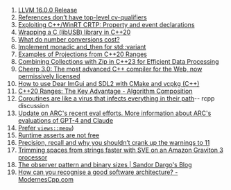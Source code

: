 1. [LLVM 16.0.0 Release](https://discourse.llvm.org/t/llvm-16-0-0-release/69326)
2. [References don’t have top-level cv-qualifiers](https://blog.knatten.org/2023/03/17/references-dont-have-top-level-cv-qualifiers/)
3. [Exploiting C++/WinRT CRTP: Property and event declarations](https://devblogs.microsoft.com/oldnewthing/20230317-00/?p=107946)
4. [Wrapping a C (libUSB) library in C++20](https://deathandthepenguinblog.wordpress.com/2023/01/08/wrapping-a-c-libusb-library-in-c20/)
5. [What do number conversions cost?](https://meetingcpp.com/blog/items/What-do-number-conversions-cost-.html)
6. [Implement monadic and_then for std::variant](https://nicobombace.com/c++/variant-and-then/)
7. [Examples of Projections from C++20 Ranges](https://www.cppstories.com/2023/projections-examples-ranges/)
8. [Combining Collections with Zip in C++23 for Efficient Data Processing](https://www.cppstories.com/2023/view-zip/)
9. [Cheerp 3.0: The most advanced C++ compiler for the Web, now permissively licensed](https://leaningtech.com/cheerp-3-0-the-most-advanced-c-compiler-for-the-web-now-permissively-licensed/)
10. [How to use Dear ImGui and SDL2 with CMake and vcpkg (C++)](https://blog.kortlepel.com/c++/tutorials/2023/03/16/sdl2-imgui-cmake-vcpkg.html)
11. [C++20 Ranges: The Key Advantage - Algorithm Composition](https://www.cppstories.com/2022/ranges-composition/)
12. [Coroutines are like a virus that infects everything in their path](https://old.reddit.com/r/cpp/comments/11urpp6/the_coroutines_conundrum_why_writing_unit_tests/)-- rcpp discussion
13. [Update on ARC's recent eval efforts. More information about ARC's evaluations of GPT-4 and Claude](https://evals.alignment.org/blog/2023-03-18-update-on-recent-evals/)
14. [Prefer `views::meow`](https://brevzin.github.io/c++/2023/03/14/prefer-views-meow/))
15. [Runtime asserts are not free](https://lemire.me/blog/2023/03/15/runtime-asserts-are-not-free/)
16. [Precision, recall and why you shouldn’t crank up the warnings to 11](https://lemire.me/blog/2023/03/15/precision-recall-and-why-you-shouldnt-crank-up-the-warnings-to-11/)
17. [Trimming spaces from strings faster with SVE on an Amazon Graviton 3 processor](https://lemire.me/blog/2023/03/10/trimming-spaces-from-strings-faster-with-sve-on-an-amazon-graviton-3-processor/)
18. [The observer pattern and binary sizes | Sandor Dargo's Blog](https://www.sandordargo.com/blog/2023/03/15/binary-sizes-and-observer-pattern)
19. [How can you recognise a good software architecture? - ModernesCpp.com](http://www.modernescpp.com/index.php/how-can-you-recognise-a-good-software-architecture)